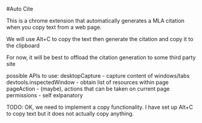 #Auto Cite

This is a chrome extension that automatically generates a MLA citation when you copy text from a web page.

We will use Alt+C to copy the text then generate the citation and copy it to the clipboard

For now, it will be best to offload the citation generation to some third party site

possible APIs to use:
desktopCapture - capture content of windows/tabs
devtools.inspectedWindow - obtain list of resources within page
pageAction - (maybe), actions that can be taken on current page
permissions - self exlpanatory

TODO:
OK, we need to implement a copy functionality. I have set up Alt+C to copy text but it does not actually copy anything.
